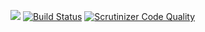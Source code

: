 <a href="https://codeclimate.com/github/rupa4ok/cursor/maintainability"><img src="https://api.codeclimate.com/v1/badges/01d219f20788114d2b6e/maintainability" /></a>  [![Build Status](https://travis-ci.org/rupa4ok/cursor.svg?branch=master)](https://travis-ci.org/rupa4ok/cursor)  [![Scrutinizer Code Quality](https://scrutinizer-ci.com/g/rupa4ok/cursor/badges/quality-score.png?b=master)](https://scrutinizer-ci.com/g/rupa4ok/cursor/)